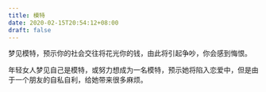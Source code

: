 ```yaml
---
title: 模特
date: 2020-02-15T20:54:12+08:00
draft: false
---
```


梦见模特，预示你的社会交往将花光你的钱，由此将引起争吵，你会感到悔恨。

年轻女人梦见自己是模特，或努力想成为一名模特，预示她将陷入恋爱中，但是由于一个朋友的自私自利，给她带来很多麻烦。

